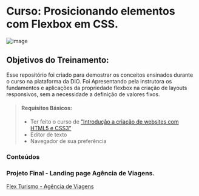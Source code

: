 # Curso: Prosicionando elementos com Flexbox em CSS.
![image](https://user-images.githubusercontent.com/61159959/210448349-efc08f58-905d-4b4e-a487-0c954c7c19ec.png)


## Objetivos do Treinamento:  
Esse repositório foi criado para demostrar os conceitos ensinados durante o curso na plataforma da DIO. Foi Apresentando pela instrutora os fundamentos e aplicações da
propriedade flexbox na criação de layouts responsivos, sem a necessidade a definição de valores fixos. 

> #### Requisitos Básicos: 
>
> - Ter feito o curso de [“Introdução a criação de websites com HTML5 e CSS3”](https://web.dio.me/course/introducao-criacao-de-websites-com-html5-e-css3/learning/462f831d-5fdf-485e-bf07-1d391eb94ac8/?back=/home)
> - Editor de texto
> - Navegador de sua preferência 


### Conteúdos 



### Projeto Final - Landing page Agência de Viagens. 

[Flex Turismo - Agência de Viagens](https://lohanmattos.github.io/curso-flexBox/)
